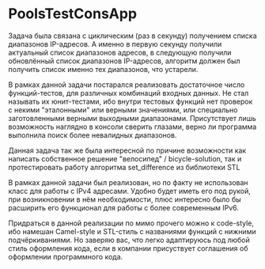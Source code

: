 # PoolsTestConsApp
Задача была связана с циклическим (раз  в секунду) получением списка диапазонов IP-адресов. А именно в первую секунду получили актуальный список диапазонов адресов, в следующую получили обновлённый список диапазонов IP-адресов, алгоритм должен был получить список именно тех диапазонов, что устарели.

В рамках данной задачи постарался реализовать достаточное число функций-тестов, для различных комбинаций входных данных. Не стал называть их юнит-тестами, ибо внутри тестовых функций нет проверок с некими "эталонными" или верными значениями, или специально заготовленными верными выходными диапазонами. Присутствует лишь возможность наглядно в консоли сверить глазами, верно ли программа выполнила поиск более невалидных диапазонов.

Данная задача так же была интересной по причине возможности как написать собственное решение "велосипед" / bicycle-solution, так и протестировать работу алгоритма set_difference из библиотеки STL

В рамках данной задачи был реализован, но по факту не использован класс для работы с IPv4 адресами. Удобно будет иметь его под рукой, при возникновении в нём необходимости, плюс интересно было бы расширить его функционал для работы с более современным IPv6.

Придраться в данной реализации по мимо прочего можно к code-style, ибо намешан Camel-style и STL-стиль с названиями функций с нижними подчёркиваниями. Но заверяю вас, что легко адаптируюсь под любой стиль оформления кода, если в компании присуствует соглашения об оформлении программного кода.
